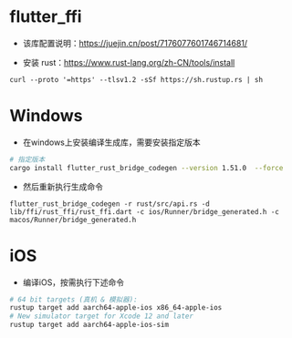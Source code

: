 # flutter_ffi

- 该库配置说明：https://juejin.cn/post/7176077601746714681/

- 安装 rust：https://www.rust-lang.org/zh-CN/tools/install

```
curl --proto '=https' --tlsv1.2 -sSf https://sh.rustup.rs | sh
```

# Windows

- 在windows上安装编译生成库，需要安装指定版本

```bash
# 指定版本
cargo install flutter_rust_bridge_codegen --version 1.51.0  --force
```

- 然后重新执行生成命令

```
flutter_rust_bridge_codegen -r rust/src/api.rs -d lib/ffi/rust_ffi/rust_ffi.dart -c ios/Runner/bridge_generated.h -c macos/Runner/bridge_generated.h
```

# iOS

- 编译iOS，按需执行下述命令

```bash
# 64 bit targets (真机 & 模拟器):
rustup target add aarch64-apple-ios x86_64-apple-ios
# New simulator target for Xcode 12 and later
rustup target add aarch64-apple-ios-sim
```
